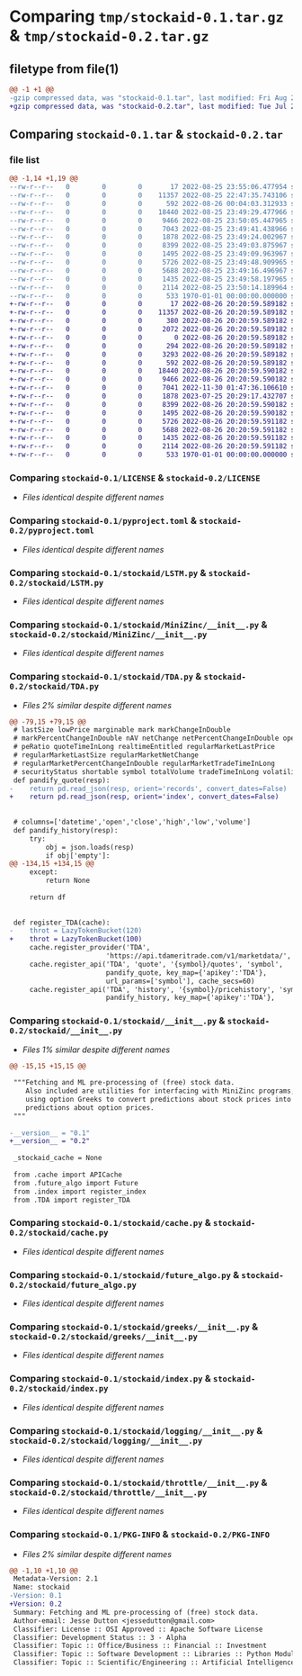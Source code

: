 # Comparing `tmp/stockaid-0.1.tar.gz` & `tmp/stockaid-0.2.tar.gz`

## filetype from file(1)

```diff
@@ -1 +1 @@
-gzip compressed data, was "stockaid-0.1.tar", last modified: Fri Aug 26 00:10:25 2022, max compression
+gzip compressed data, was "stockaid-0.2.tar", last modified: Tue Jul 25 20:29:23 2023, max compression
```

## Comparing `stockaid-0.1.tar` & `stockaid-0.2.tar`

### file list

```diff
@@ -1,14 +1,19 @@
--rw-r--r--   0        0        0       17 2022-08-25 23:55:06.477954 stockaid-0.1/.gitignore
--rw-r--r--   0        0        0    11357 2022-08-25 22:47:35.743106 stockaid-0.1/LICENSE
--rw-r--r--   0        0        0      592 2022-08-26 00:04:03.312933 stockaid-0.1/pyproject.toml
--rw-r--r--   0        0        0    18440 2022-08-25 23:49:29.477966 stockaid-0.1/stockaid/LSTM.py
--rw-r--r--   0        0        0     9466 2022-08-25 23:50:05.447965 stockaid-0.1/stockaid/MiniZinc/__init__.py
--rw-r--r--   0        0        0     7043 2022-08-25 23:49:41.438966 stockaid-0.1/stockaid/TDA.py
--rw-r--r--   0        0        0     1878 2022-08-25 23:49:24.002967 stockaid-0.1/stockaid/__init__.py
--rw-r--r--   0        0        0     8399 2022-08-25 23:49:03.875967 stockaid-0.1/stockaid/cache.py
--rw-r--r--   0        0        0     1495 2022-08-25 23:49:09.963967 stockaid-0.1/stockaid/future_algo.py
--rw-r--r--   0        0        0     5726 2022-08-25 23:49:48.909965 stockaid-0.1/stockaid/greeks/__init__.py
--rw-r--r--   0        0        0     5688 2022-08-25 23:49:16.496967 stockaid-0.1/stockaid/index.py
--rw-r--r--   0        0        0     1435 2022-08-25 23:49:58.197965 stockaid-0.1/stockaid/logging/__init__.py
--rw-r--r--   0        0        0     2114 2022-08-25 23:50:14.189964 stockaid-0.1/stockaid/throttle/__init__.py
--rw-r--r--   0        0        0      533 1970-01-01 00:00:00.000000 stockaid-0.1/PKG-INFO
+-rw-r--r--   0        0        0       17 2022-08-26 20:20:59.589182 stockaid-0.2/.gitignore
+-rw-r--r--   0        0        0    11357 2022-08-26 20:20:59.589182 stockaid-0.2/LICENSE
+-rw-r--r--   0        0        0      380 2022-08-26 20:20:59.589182 stockaid-0.2/README.md
+-rw-r--r--   0        0        0     2072 2022-08-26 20:20:59.589182 stockaid-0.2/docs/source/api.rst
+-rw-r--r--   0        0        0        0 2022-08-26 20:20:59.589182 stockaid-0.2/docs/source/constraint.rst
+-rw-r--r--   0        0        0      294 2022-08-26 20:20:59.589182 stockaid-0.2/docs/source/index.rst
+-rw-r--r--   0        0        0     3293 2022-08-26 20:20:59.589182 stockaid-0.2/docs/source/quickstart.rst
+-rw-r--r--   0        0        0      592 2022-08-26 20:20:59.589182 stockaid-0.2/pyproject.toml
+-rw-r--r--   0        0        0    18440 2022-08-26 20:20:59.590182 stockaid-0.2/stockaid/LSTM.py
+-rw-r--r--   0        0        0     9466 2022-08-26 20:20:59.590182 stockaid-0.2/stockaid/MiniZinc/__init__.py
+-rw-r--r--   0        0        0     7041 2022-11-30 01:47:36.106610 stockaid-0.2/stockaid/TDA.py
+-rw-r--r--   0        0        0     1878 2023-07-25 20:29:17.432707 stockaid-0.2/stockaid/__init__.py
+-rw-r--r--   0        0        0     8399 2022-08-26 20:20:59.590182 stockaid-0.2/stockaid/cache.py
+-rw-r--r--   0        0        0     1495 2022-08-26 20:20:59.590182 stockaid-0.2/stockaid/future_algo.py
+-rw-r--r--   0        0        0     5726 2022-08-26 20:20:59.591182 stockaid-0.2/stockaid/greeks/__init__.py
+-rw-r--r--   0        0        0     5688 2022-08-26 20:20:59.591182 stockaid-0.2/stockaid/index.py
+-rw-r--r--   0        0        0     1435 2022-08-26 20:20:59.591182 stockaid-0.2/stockaid/logging/__init__.py
+-rw-r--r--   0        0        0     2114 2022-08-26 20:20:59.591182 stockaid-0.2/stockaid/throttle/__init__.py
+-rw-r--r--   0        0        0      533 1970-01-01 00:00:00.000000 stockaid-0.2/PKG-INFO
```

### Comparing `stockaid-0.1/LICENSE` & `stockaid-0.2/LICENSE`

 * *Files identical despite different names*

### Comparing `stockaid-0.1/pyproject.toml` & `stockaid-0.2/pyproject.toml`

 * *Files identical despite different names*

### Comparing `stockaid-0.1/stockaid/LSTM.py` & `stockaid-0.2/stockaid/LSTM.py`

 * *Files identical despite different names*

### Comparing `stockaid-0.1/stockaid/MiniZinc/__init__.py` & `stockaid-0.2/stockaid/MiniZinc/__init__.py`

 * *Files identical despite different names*

### Comparing `stockaid-0.1/stockaid/TDA.py` & `stockaid-0.2/stockaid/TDA.py`

 * *Files 2% similar despite different names*

```diff
@@ -79,15 +79,15 @@
 # lastSize lowPrice marginable mark markChangeInDouble
 # markPercentChangeInDouble nAV netChange netPercentChangeInDouble openPrice
 # peRatio quoteTimeInLong realtimeEntitled regularMarketLastPrice
 # regularMarketLastSize regularMarketNetChange
 # regularMarketPercentChangeInDouble regularMarketTradeTimeInLong
 # securityStatus shortable symbol totalVolume tradeTimeInLong volatility
 def pandify_quote(resp):
-    return pd.read_json(resp, orient='records', convert_dates=False)
+    return pd.read_json(resp, orient='index', convert_dates=False)
 
 
 # columns=['datetime','open','close','high','low','volume']
 def pandify_history(resp):
     try:
         obj = json.loads(resp)
         if obj['empty']:
@@ -134,15 +134,15 @@
     except:
         return None
 
     return df
 
 
 def register_TDA(cache):
-    throt = LazyTokenBucket(120)
+    throt = LazyTokenBucket(100)
     cache.register_provider('TDA',
                        'https://api.tdameritrade.com/v1/marketdata/', throt)
     cache.register_api('TDA', 'quote', '{symbol}/quotes', 'symbol',
                        pandify_quote, key_map={'apikey':'TDA'},
                        url_params=['symbol'], cache_secs=60)
     cache.register_api('TDA', 'history', '{symbol}/pricehistory', 'symbol',
                        pandify_history, key_map={'apikey':'TDA'},
```

### Comparing `stockaid-0.1/stockaid/__init__.py` & `stockaid-0.2/stockaid/__init__.py`

 * *Files 1% similar despite different names*

```diff
@@ -15,15 +15,15 @@
 
 """Fetching and ML pre-processing of (free) stock data.
    Also included are utilities for interfacing with MiniZinc programs, and for
    using option Greeks to convert predictions about stock prices into
    predictions about option prices.
 """
 
-__version__ = "0.1"
+__version__ = "0.2"
 
 _stockaid_cache = None
 
 from .cache import APICache
 from .future_algo import Future
 from .index import register_index
 from .TDA import register_TDA
```

### Comparing `stockaid-0.1/stockaid/cache.py` & `stockaid-0.2/stockaid/cache.py`

 * *Files identical despite different names*

### Comparing `stockaid-0.1/stockaid/future_algo.py` & `stockaid-0.2/stockaid/future_algo.py`

 * *Files identical despite different names*

### Comparing `stockaid-0.1/stockaid/greeks/__init__.py` & `stockaid-0.2/stockaid/greeks/__init__.py`

 * *Files identical despite different names*

### Comparing `stockaid-0.1/stockaid/index.py` & `stockaid-0.2/stockaid/index.py`

 * *Files identical despite different names*

### Comparing `stockaid-0.1/stockaid/logging/__init__.py` & `stockaid-0.2/stockaid/logging/__init__.py`

 * *Files identical despite different names*

### Comparing `stockaid-0.1/stockaid/throttle/__init__.py` & `stockaid-0.2/stockaid/throttle/__init__.py`

 * *Files identical despite different names*

### Comparing `stockaid-0.1/PKG-INFO` & `stockaid-0.2/PKG-INFO`

 * *Files 2% similar despite different names*

```diff
@@ -1,10 +1,10 @@
 Metadata-Version: 2.1
 Name: stockaid
-Version: 0.1
+Version: 0.2
 Summary: Fetching and ML pre-processing of (free) stock data.
 Author-email: Jesse Dutton <jessedutton@gmail.com>
 Classifier: License :: OSI Approved :: Apache Software License
 Classifier: Development Status :: 3 - Alpha
 Classifier: Topic :: Office/Business :: Financial :: Investment
 Classifier: Topic :: Software Development :: Libraries :: Python Modules
 Classifier: Topic :: Scientific/Engineering :: Artificial Intelligence
```

